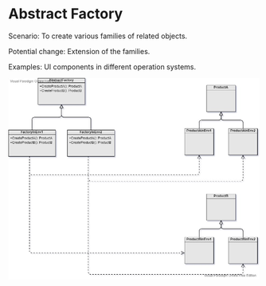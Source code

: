 Abstract Factory
===
Scenario: To create various families of related objects.

Potential change: Extension of the families.

Examples: UI components in different operation systems.

![UML](UML.jpg)
